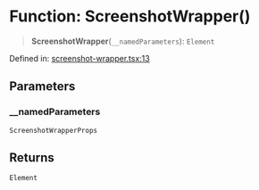 # Function: ScreenshotWrapper()

> **ScreenshotWrapper**(`__namedParameters`): `Element`

Defined in: [screenshot-wrapper.tsx:13](https://github.com/geodaopenjs/openassistant/blob/0a6a7e7306d75a25dc968b3117f04cb7bd613bec/packages/ui/src/components/screenshot-wrapper.tsx#L13)

## Parameters

### \_\_namedParameters

`ScreenshotWrapperProps`

## Returns

`Element`
